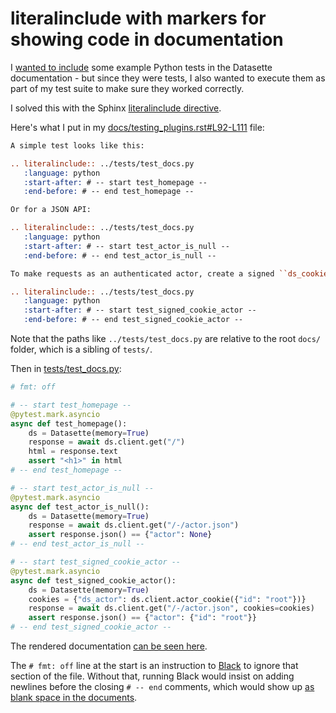 # literalinclude with markers for showing code in documentation

I [wanted to include](https://github.com/simonw/datasette/issues/1830) some example Python tests in the Datasette documentation - but since they were tests, I also wanted to execute them as part of my test suite to make sure they worked correctly.

I solved this with the Sphinx [literalinclude directive](https://www.sphinx-doc.org/en/master/usage/restructuredtext/directives.html#directive-literalinclude).

Here's what I put in my [docs/testing_plugins.rst#L92-L111](https://github.com/simonw/datasette/blob/0f63cb83ed31753a9bd9ec5cc71de16906767337/docs/testing_plugins.rst#L92-L111) file:
```rst
A simple test looks like this:

.. literalinclude:: ../tests/test_docs.py
   :language: python
   :start-after: # -- start test_homepage --
   :end-before: # -- end test_homepage --

Or for a JSON API:

.. literalinclude:: ../tests/test_docs.py
   :language: python
   :start-after: # -- start test_actor_is_null --
   :end-before: # -- end test_actor_is_null --

To make requests as an authenticated actor, create a signed ``ds_cookie`` using the ``datasette.client.actor_cookie()`` helper function and pass it in ``cookies=`` like this:

.. literalinclude:: ../tests/test_docs.py
   :language: python
   :start-after: # -- start test_signed_cookie_actor --
   :end-before: # -- end test_signed_cookie_actor --
```
Note that the paths like `../tests/test_docs.py` are relative to the root `docs/` folder, which is a sibling of `tests/`.

Then in [tests/test_docs.py](https://github.com/simonw/datasette/blob/0f63cb83ed31753a9bd9ec5cc71de16906767337/tests/test_docs.py#L109-L141):
```python
# fmt: off

# -- start test_homepage --
@pytest.mark.asyncio
async def test_homepage():
    ds = Datasette(memory=True)
    response = await ds.client.get("/")
    html = response.text
    assert "<h1>" in html
# -- end test_homepage --

# -- start test_actor_is_null --
@pytest.mark.asyncio
async def test_actor_is_null():
    ds = Datasette(memory=True)
    response = await ds.client.get("/-/actor.json")
    assert response.json() == {"actor": None}
# -- end test_actor_is_null --

# -- start test_signed_cookie_actor --
@pytest.mark.asyncio
async def test_signed_cookie_actor():
    ds = Datasette(memory=True)
    cookies = {"ds_actor": ds.client.actor_cookie({"id": "root"})}
    response = await ds.client.get("/-/actor.json", cookies=cookies)
    assert response.json() == {"actor": {"id": "root"}}
# -- end test_signed_cookie_actor --
```
The rendered documentation [can be seen here](https://docs.datasette.io/en/latest/testing_plugins.html#using-datasette-client-in-tests).

The `# fmt: off` line at the start is an instruction to [Black](https://github.com/psf/black) to ignore that section of the file. Without that, running Black would insist on adding newlines before the closing `# -- end` comments, which would show up [as blank space in the documents](https://github.com/simonw/datasette/issues/2231).
